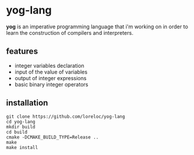 
# yog-lang

**yog** is an imperative programming language that i'm working on in order to learn the construction of compilers and interpreters.  

## features

- integer variables declaration
- input of the value of variables
- output of integer expressions
- basic binary integer operators

## installation

```
git clone https://github.com/loreloc/yog-lang
cd yog-lang
mkdir build
cd build
cmake -DCMAKE_BUILD_TYPE=Release ..
make
make install
```

